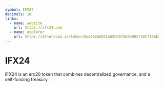 ```yaml
---
symbol: IFX24
decimals: 18
links:
  - name: website
    url: https://ifx24.com
  - name: explorer
    url: https://etherscan.io/token/0xc962ad021a69D457564e985738C719aE3f79B707
---
```


# IFX24

IFX24 is an erc20 token that combines decentralized governance, and a self-funding treasury.
